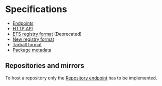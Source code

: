 # Specifications

  * [Endpoints](https://github.com/hexpm/specifications/blob/master/endpoints.md)
  * [HTTP API](https://github.com/hexpm/specifications/blob/master/http_api.md)
  * [ETS registry format](https://github.com/hexpm/specifications/blob/master/registry-v1.md) (Deprecated)
  * [New registry format](https://github.com/hexpm/specifications/blob/master/registry-v2.md)
  * [Tarball format](https://github.com/hexpm/specifications/blob/master/package_tarball.md)
  * [Package metadata](https://github.com/hexpm/specifications/blob/master/package_metadata.md)

## Repositories and mirrors

To host a repository only the [Repository endpoint](https://github.com/hexpm/specifications/blob/master/endpoints.md#repository) has to be implemented.
